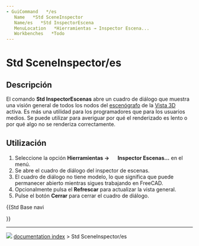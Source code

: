 ```yaml
---
- GuiCommand   */es
   Name   *Std SceneInspector
   Name/es   *Std InspectorEscena
   MenuLocation   *Hierramientas → Inspector Escena...
   Workbenches   *Todo
---
```


# Std SceneInspector/es

## Descripción

El comando **Std InspectorEscenas** abre un cuadro de diálogo que muestra una visión general de todos los nodos del [escenógrafo](Scenegraph/es.md) de la [Vista 3D](3D_view/es.md) activa. Es más una utilidad para los programadores que para los usuarios medios. Se puede utilizar para averiguar por qué el renderizado es lento o por qué algo no se renderiza correctamente.

## Utilización

1.  Seleccione la opción **Hierramientas → <img src="images/Std_SceneInspector.svg" width=16px> Inspector Escenas...** en el menú.
2.  Se abre el cuadro de diálogo del inspector de escenas.
3.  El cuadro de diálogo no tiene modelo, lo que significa que puede permanecer abierto mientras sigues trabajando en FreeCAD.
4.  Opcionalmente pulsa el **Refrescar** para actualizar la vista general.
5.  Pulse el botón **Cerrar** para cerrar el cuadro de diálogo.





{{Std Base navi

}}



---
![](images/Right_arrow.png) [documentation index](../README.md) > Std SceneInspector/es
